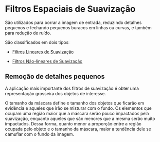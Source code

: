 # Filtros Espaciais de Suavização

São utilizados para borrar a imagem de entrada, reduzindo detalhes pequenos e fechando pequenos buracos em linhas ou curvas, e também para redução de ruído.

São classificados em dois tipos:

* [Filtros Lineares de Suavização](linear)

* [Filtros Não-lineares de Suavização](naoLinear)

## Remoção de detalhes pequenos

A aplicação mais importante dos filtros de suavização é obter uma representação grosseira dos objetos de interesse.

O tamanho da máscara define o tamanho dos objetos que ficarão em evidência e aqueles que irão se misturar com o fundo. Os elementos que ocupam uma região maior que a máscara serão pouco impactados pela suavização, enquanto aqueles que são menores que a mesma serão muito impactados. Dessa forma, quanto menor a proporção entre a região ocupada pelo objeto e o tamanho da máscara, maior a tendência dele se camuflar com o fundo da imagem.
